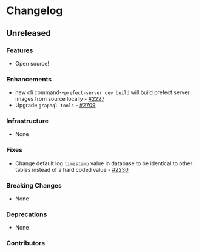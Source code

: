 # Changelog

## Unreleased


### Features

- Open source!

### Enhancements

- new cli command--`prefect-server dev build` will build prefect server images from source locally - [#2227](https://github.com/PrefectHQ/prefect/pull/2227)
- Upgrade `graphql-tools` - [#2709](https://github.com/PrefectHQ/prefect/pull/2709)
 
### Infrastructure

- None

### Fixes

- Change default log `timestamp` value in database to be identical to other tables instead of a hard coded value - [#2230](https://github.com/PrefectHQ/prefect/pull/2230)

### Breaking Changes

- None

### Deprecations

- None

### Contributors

